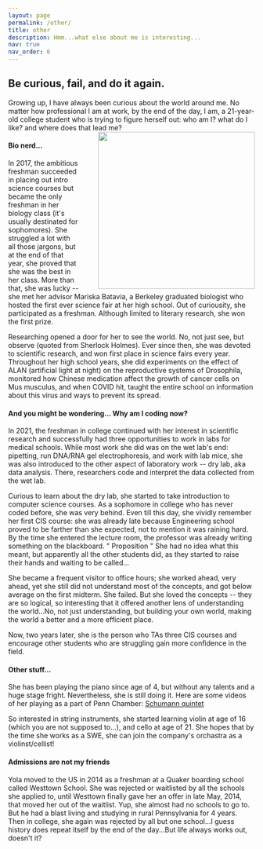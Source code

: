```yaml
---
layout: page
permalink: /other/
title: other
description: Hmm...what else about me is interesting...
nav: true
nav_order: 6
---
```


## Be curious, fail, and do it again.
Growing up, I have always been curious about the world around me. No matter how professional I am at work, by the end of the day, I am, a 21-year-old college student who is trying to figure herself out: who am I? what do I like? and where does that lead me? 
<img style="float: right; padding-left:40px;" width="320" src="https://github.com/user-attachments/assets/ac7edfef-8c0d-45db-999c-ae9a33857894">

#### Bio nerd...
In 2017, the ambitious freshman succeeded in placing out intro science courses but became the only freshman in her biology class (it's usually destinated for sophomores). She struggled a lot with all those jargons, but at the end of that year, she proved that she was the best in her class. More than that, she was lucky -- she met her advisor Mariska Batavia, a Berkeley graduated biologist who hosted the first ever science fair at her high school. Out of curiousity, she participated as a freshman. Although limited to literary research, she won the first prize.

Researching opened a door for her to see the world. No, not just see, but observe (quoted from Sherlock Holmes). Ever since then, she was devoted to scientific research, and won first place in science fairs every year. Throughout her high school years, she did experiments on the effect of ALAN (artificial light at night) on the reproductive systems of Drosophila, monitored how Chinese medication affect the growth of cancer cells on Mus musculus, and when COVID hit, taught the entire school on information about this virus and ways to prevent its spread. 

#### And you might be wondering... Why am I coding now?
In 2021, the freshman in college continued with her interest in scientific research and successfully had three opportunities to work in labs for medical schools. While most work she did was on the wet lab's end: pipetting, run DNA/RNA gel electrophoresis, and work with lab mice, she was also introduced to the other aspect of laboratory work -- dry lab, aka data analysis. There, researchers code and interpret the data collected from the wet lab. 

Curious to learn about the dry lab, she started to take introduction to computer science courses. As a sophomore in college who has never coded before, she was very behind. Even till this day, she vividly remember her first CIS course: she was already late because Engineering school proved to be farther than she expected, not to mention it was raining hard. By the time she entered the lecture room, the professor was already writing something on the blackboard. 
"
Proposition
"
She had no idea what this meant, but apparently all the other students did, as they started to raise their hands and waiting to be called...

She became a frequent visitor to office hours; she worked ahead, very ahead, yet she still did not understand most of the concepts, and got below average on the first midterm. She failed. But she loved the concepts -- they are so logical, so interesting that it offered another lens of understanding the world...No, not just understanding, but building your own world, making the world a better and a more efficient place. 

Now, two years later, she is the person who TAs three CIS courses and encourage other students who are struggling gain more confidence in the field.

#### Other stuff...
She has been playing the piano since age of 4, but without any talents and a huge stage fright. Nevertheless, she is still doing it. Here are some videos of her playing as a part of Penn Chamber:
[Schumann quintet](https://drive.google.com/file/d/1Z9MZzYNIvLyE_bfTM08XaSU5mAO5QNng/view?pli=1)

So interested in string instruments, she started learning violin at age of 16 (which you are not supposed to...), and cello at age of 21. She hopes that by the time she works as a SWE, she can join the company's orchastra as a violinst/cellist! 


#### Admissions are not my friends
Yola moved to the US in 2014 as a freshman at a Quaker boarding school called Westtown School. She was rejected or waitlisted by all the schools she applied to, until Westtown finally gave her an offer in late May, 2014, that moved her out of the waitlist. Yup, she almost had no schools to go to. But he had a blast living and studying in rural Pennsylvania for 4 years. Then in college, she again was rejected by all but one school...I guess history does repeat itself by the end of the day...But life always works out, doesn't it?
